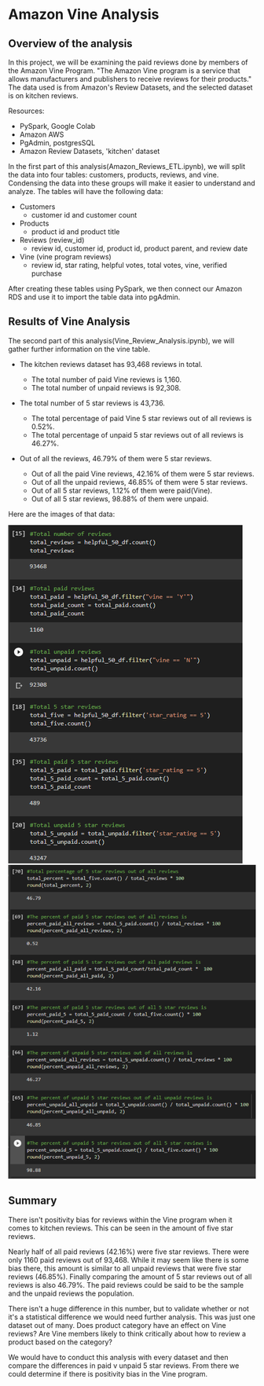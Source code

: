 # Amazon Vine Analysis 

## Overview of the analysis
In this project, we will be examining the paid reviews done by members of the Amazon Vine Program. "The Amazon Vine program is a service that allows manufacturers and publishers to receive reviews for their products." The data used is from Amazon's Review Datasets, and the selected dataset is on kitchen reviews.

Resources:
- PySpark, Google Colab
- Amazon AWS 
- PgAdmin, postgresSQL
- Amazon Review Datasets, 'kitchen' dataset 

In the first part of this analysis(Amazon_Reviews_ETL.ipynb), we will split the data into four tables: customers, products, reviews, and vine. Condensing the data into these groups will make it easier to understand and analyze. The tables will have the following data:
- Customers
  - customer id and customer count
- Products 
  - product id and product title
- Reviews (review_id)
  - review id, customer id, product id, product parent, and review date
- Vine (vine program reviews)
  - review id, star rating, helpful votes, total votes, vine, verified purchase 

After creating these tables using PySpark, we then connect our Amazon RDS and use it to import the table data into pgAdmin. 

## Results of Vine Analysis 
The second part of this analysis(Vine_Review_Analysis.ipynb), we will gather further information on the vine table. 

- The kitchen reviews dataset has 93,468 reviews in total. 
  - The total number of paid Vine reviews is 1,160. 
  - The total number of unpaid reviews is 92,308.

- The total number of 5 star reviews is 43,736.
  - The total percentage of paid Vine  5 star reviews out of all reviews is 0.52%.
  - The total percentage of unpaid 5 star reviews out of all reviews is 46.27%.
 
- Out of all the reviews, 46.79% of them were 5 star reviews. 
  - Out of all the paid Vine reviews, 42.16% of them were 5 star reviews. 
  - Out of all the unpaid reviews, 46.85% of them were 5 star reviews. 
  - Out of all 5 star reviews, 1.12% of them were paid(Vine).
  - Out of all 5 star reviews, 98.88% of them were unpaid.

Here are the images of that data: 

![total_counts](img/countinfo.png)
![percent_counts](img/percentageinfo.png)

## Summary 
There isn't positivity bias for reviews within the Vine program when it comes to kitchen reviews. This can be seen in the amount of five star reviews. 

Nearly half of all paid reviews (42.16%) were five star reviews. There were only 1160 paid reviews out of 93,468. While it may seem like there is some bias there, this amount is similar to all unpaid reviews that were five star reviews (46.85%). Finally comparing the amount of 5 star reviews out of all reviews is also 46.79%. The paid reviews could be said to be the sample and the unpaid reviews the population.

There isn't a huge difference in this number, but to validate whether or not it's a statistical difference we would need further analysis. This was just one dataset out of many. Does product category have an effect on Vine reviews? Are Vine members likely to think critically about how to review a product based on the category? 

We would have to conduct this analysis with every dataset and then compare the differences in paid v unpaid 5 star reviews. From there we could determine if there is positivity bias in the Vine program.

